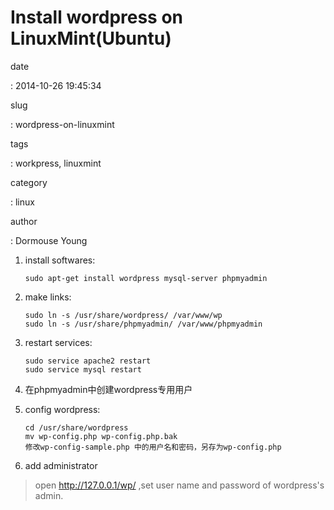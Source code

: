Install wordpress on LinuxMint(Ubuntu)
======================================

date

:   2014-10-26 19:45:34

slug

:   wordpress-on-linuxmint

tags

:   workpress, linuxmint

category

:   linux

author

:   Dormouse Young

1.  install softwares:

        sudo apt-get install wordpress mysql-server phpmyadmin

2.  make links:

        sudo ln -s /usr/share/wordpress/ /var/www/wp
        sudo ln -s /usr/share/phpmyadmin/ /var/www/phpmyadmin

3.  restart services:

        sudo service apache2 restart
        sudo service mysql restart

4.  在phpmyadmin中创建wordpress专用用户
5.  config wordpress:

        cd /usr/share/wordpress
        mv wp-config.php wp-config.php.bak
        修改wp-config-sample.php 中的用户名和密码，另存为wp-config.php

6.  add administrator

> open <http://127.0.0.1/wp/> ,set user name and password of wordpress's
> admin.
